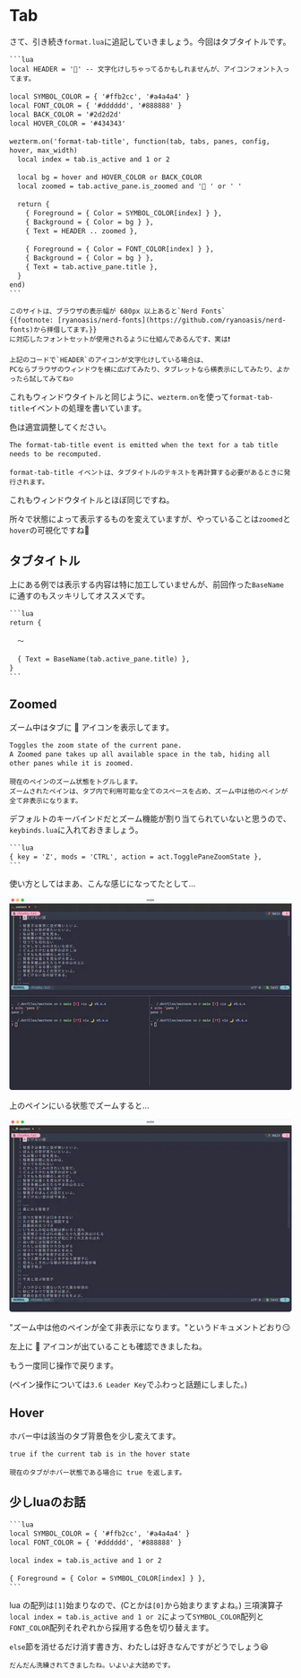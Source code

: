 # Tab

さて、引き続き`format.lua`に追記していきましょう。今回はタブタイトルです。

~~~admonish example title="format.lua"
```lua
local HEADER = '' -- 文字化けしちゃってるかもしれませんが、アイコンフォント入ってます。

local SYMBOL_COLOR = { '#ffb2cc', '#a4a4a4' }
local FONT_COLOR = { '#dddddd', '#888888' }
local BACK_COLOR = '#2d2d2d'
local HOVER_COLOR = '#434343'

wezterm.on('format-tab-title', function(tab, tabs, panes, config, hover, max_width)
  local index = tab.is_active and 1 or 2

  local bg = hover and HOVER_COLOR or BACK_COLOR
  local zoomed = tab.active_pane.is_zoomed and '🔎 ' or ' '

  return {
    { Foreground = { Color = SYMBOL_COLOR[index] } },
    { Background = { Color = bg } },
    { Text = HEADER .. zoomed },

    { Foreground = { Color = FONT_COLOR[index] } },
    { Background = { Color = bg } },
    { Text = tab.active_pane.title },
  }
end)
```
~~~

```admonish note
このサイトは、ブラウザの表示幅が 680px 以上あると`Nerd Fonts`
{{footnote: [ryanoasis/nerd-fonts](https://github.com/ryanoasis/nerd-fonts)から拝借してます。}}
に対応したフォントセットが使用されるように仕組んであるんです、実は❗

上記のコードで`HEADER`のアイコンが文字化けしている場合は、
PCならブラウザのウィンドウを横に広げてみたり、タブレットなら横表示にしてみたり、よかったら試してみてね☺️
```

これもウィンドウタイトルと同じように、`wezterm.on`を使って`format-tab-title`イベントの処理を書いています。

色は適宜調整してください。

```admonish info title="[format-tab-title](https://wezfurlong.org/wezterm/config/lua/window-events/format-tab-title.html)"
The format-tab-title event is emitted when the text for a tab title needs to be recomputed.

format-tab-title イベントは、タブタイトルのテキストを再計算する必要があるときに発行されます。
```

これもウィンドウタイトルとほぼ同じですね。

所々で状態によって表示するものを変えていますが、やっていることは`zoomed`と`hover`の可視化ですね🤩

## タブタイトル
上にある例では表示する内容は特に加工していませんが、前回作った`BaseName`に通すのもスッキリしてオススメです。

~~~admonish example
```lua
return {

  〜

  { Text = BaseName(tab.active_pane.title) },
}
```
~~~

## Zoomed
ズーム中はタブに 🔎 アイコンを表示してます。

```admonish info title="[TogglePaneZoomState](https://wezfurlong.org/wezterm/config/lua/keyassignment/TogglePaneZoomState.html)"
Toggles the zoom state of the current pane.
A Zoomed pane takes up all available space in the tab, hiding all other panes while it is zoomed.

現在のペインのズーム状態をトグルします。
ズームされたペインは、タブ内で利用可能な全てのスペースを占め、ズーム中は他のペインが全て非表示になります。
```

デフォルトのキーバインドだとズーム機能が割り当てられていないと思うので、`keybinds.lua`に入れておきましょう。

~~~admonish example title="keybinds.lua"
```lua
{ key = 'Z', mods = 'CTRL', action = act.TogglePaneZoomState },
```
~~~

使い方としてはまあ、こんな感じになってたとして...

![zoom-before](img/zoom-before.webp)

上のペインにいる状態でズームすると...

![zoom-after](img/zoom-after.webp)

"ズーム中は他のペインが全て非表示になります。"というドキュメントどおり😏

左上に 🔎 アイコンが出ていることも確認できましたね。

もう一度同じ操作で戻ります。

(ペイン操作については`3.6 Leader Key`でふわっと話題にしました。)

## Hover
ホバー中は該当のタブ背景色を少し変えてます。

```admonish info title="[hover](https://wezfurlong.org/wezterm/config/lua/window-events/format-tab-title.html)"
true if the current tab is in the hover state

現在のタブがホバー状態である場合に true を返します。
```

## 少しluaのお話
~~~admonish example
```lua
local SYMBOL_COLOR = { '#ffb2cc', '#a4a4a4' }
local FONT_COLOR = { '#dddddd', '#888888' }

local index = tab.is_active and 1 or 2

{ Foreground = { Color = SYMBOL_COLOR[index] } },
```
~~~

lua の配列は`[1]`始まりなので、(Cとかは`[0]`から始まりますよね。)
三項演算子`local index = tab.is_active and 1 or 2`によって`SYMBOL_COLOR`配列と`FONT_COLOR`配列それぞれから採用する色を切り替えます。

`else`節を消せるだけ消す書き方、わたしは好きなんですがどうでしょう😆


```admonish success
だんだん洗練されてきましたね。いよいよ大詰めです。
```
